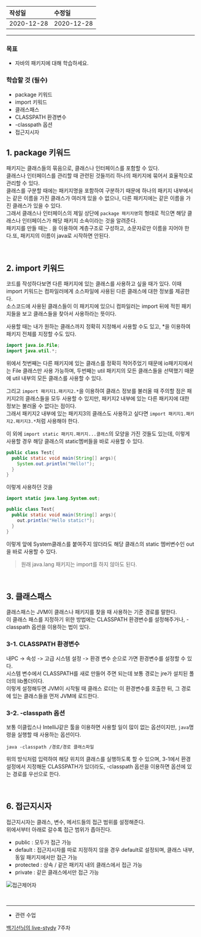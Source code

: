 |작성일|수정일|
|:----|:----|
|2020-12-28|2020-12-28|

--------

### 목표
- 자바의 패키지에 대해 학습하세요.

### 학습할 것 (필수)
- package 키워드
- import 키워드
- 클래스패스
- CLASSPATH 환경변수
- -classpath 옵션
- 접근지시자

## 1. package 키워드

패키지는 클래스들의 묶음으로, 클래스나 인터페이스를 포함할 수 있다.<br>
클래스나 인터페이스를 관리할 때 관련된 것들끼리 하나의 패키지에 묶어서 효율적으로 관리할 수 있다.<br>
클래스를 구분할 때에는 패키지명을 포함하여 구분하기 때문에 하나의 패키지 내부에서는 같은 이름을 가진 클래스가 여러개 있을 수 없으나, 다른 패키지에는 같은 이름을 가진 클래스가 있을 수 있다.<br>
그래서 클래스나 인터페이스의 제일 상단에 `package 패키지명`의 형태로 적으면 해당 클래스나 인터페이스가 해당 패키지 소속이라는 것을 알려준다.<br>
패키지를 만들 때는 . 을 이용하여 계층구조로 구성하고, 소문자로만 이름을 지어야 한다.또, 패키지의 이름이 java로 시작하면 안된다.<br>

<br>

## 2. import 키워드

코드를 작성하다보면 다른 패키지에 있는 클래스를 사용하고 싶을 때가 있다. 이때 import 키워드는 컴파일러에게 소스파일에 사용된 다른 클래스에 대한 정보를 제공한다.<br>
소스코드에 사용된 클래스들이 이 패키지에 있으니 컴파일러는 import 뒤에 적힌 패키지들을 보고 클래스들을 찾아서 사용하라는 뜻이다.

사용할 때는 내가 원하는 클래스까지 정확히 지정해서 사용할 수도 있고, \*을 이용하여 패키지 전체를 지정할 수도 있다.
```java
import java.io.File;
import java.util.*;
```
위에서 첫번째는 다른 패키지에 있는 클래스를 정확히 적어주었기 때문에 io패키지에서는 File 클래스만 사용 가능하며, 두번째는 util 패키지의 모든 클래스들을 선택했기 때문에 util 내부의 모든 클래스를 사용할 수 있다.

그리고 `import 패키지1.패키지2.*`을 이용하여 클래스 정보를 불러올 때 주의할 점은 패키지2의 클래스들을 모두 사용할 수 있지만, 패키지2 내부에 있는 다른 패키지에 대한 정보는 불러올 수 없다는 점이다.<br>
그래서 패키지2 내부에 있는 패키지3의 클래스도 사용하고 싶다면 `import 패키지1.패키지2.패키지3.*`처럼 사용해야 한다.

이 외에 `import static 패키지.패키지...클래스`의 모양을 가진 것들도 있는데, 이렇게 사용할 경우 해당 클래스의 static멤버들을 바로 사용할 수 있다.<br>
```java
public class Test{
  public static void main(String[] args){
    System.out.println("Hello!");
  }
}
```
이렇게 사용하던 것을<br>
```java
import static java.lang.System.out;

public class Test{
  public static void main(String[] args){
    out.println("Hello static!");
  }
}
```
이렇게 앞에 System클래스를 붙여주지 않더라도 해당 클래스의 static 멤버변수인 out을 바로 사용할 수 있다.<br>
> 원래 java.lang 패키지는 import를 하지 않아도 된다.

<br>

## 3. 클래스패스

클래스패스는 JVM이 클래스나 패키지를 찾을 때 사용하는 기준 경로를 말한다.<br>
이 클래스 패스를 지정하기 위한 방법에는 CLASSPATH 환경변수를 설정해주거나, -classpath 옵션을 이용하는 법이 있다.<br>

### 3-1. CLASSPATH 환경변수

내PC -> 속성 -> 고급 시스템 설정 -> 환경 변수 순으로 가면 환경변수를 설정할 수 있다.<br>
시스템 변수에서 CLASSPATH를 새로 만들어 주면 되는데 보통 경로는 jre가 설치된 폴더의 lib폴더이다.<br>
이렇게 설정해두면 JVM이 시작될 때 클래스 로더는 이 환경변수를 호출한 뒤, 그 경로에 있는 클래스들을 먼저 JVM에 로드한다.<br>

### 3-2. -classpath 옵션

보통 이클립스나 IntelliJ같은 툴을 이용하면 사용할 일이 많이 없는 옵션이지만, `java`명령을 실행할 때 사용하는 옵션이다.
```
java -classpath /경로/경로 클래스파일
```
위의 방식처럼 입력하여 해당 위치의 클래스를 실행하도록 할 수 있으며, 3-1에서 환경설정에서 지정해둔 CLASSPATH가 있더라도, -classpath 옵션을 이용하면 옵션에 있는 경로를 우선으로 한다.<br>

<br>

## 6. 접근지시자

접근지시자는 클래스, 변수, 메서드들의 접근 범위를 설정해준다.<br>
위에서부터 아래로 갈수록 접근 범위가 좁아진다.

- public : 모두가 접근 가능
- default : 접근지시자를 따로 지정하지 않을 경우 default로 설정되며, 클래스 내부, 동일 패키지에서만 접근 가능
- protected : 상속 / 같은 패키지 내의 클래스에서 접근 가능
- private : 같은 클래스에서만 접근 가능

![접근제어자](https://user-images.githubusercontent.com/53729311/180647010-46d1d03f-5251-417c-93d3-22933aad74bc.jpg)

<br>

<hr>

- 관련 수업

[백기선님의 live-stydy](https://github.com/whiteship/live-study/issues) 7주차
